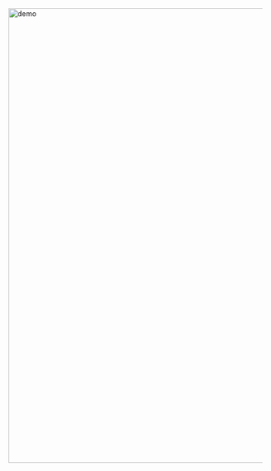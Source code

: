 
<img width="902" alt="demo" src="https://github.com/user-attachments/assets/92e58df8-0377-4ed9-a8a5-ed91ab21bad4" />
